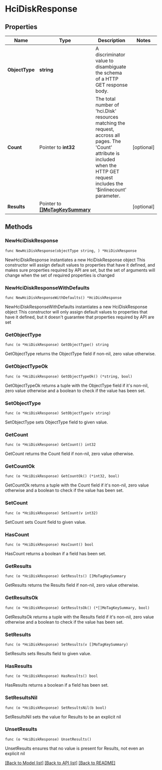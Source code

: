 # HciDiskResponse

## Properties

Name | Type | Description | Notes
------------ | ------------- | ------------- | -------------
**ObjectType** | **string** | A discriminator value to disambiguate the schema of a HTTP GET response body. | 
**Count** | Pointer to **int32** | The total number of &#39;hci.Disk&#39; resources matching the request, accross all pages. The &#39;Count&#39; attribute is included when the HTTP GET request includes the &#39;$inlinecount&#39; parameter. | [optional] 
**Results** | Pointer to [**[]MoTagKeySummary**](MoTagKeySummary.md) |  | [optional] 

## Methods

### NewHciDiskResponse

`func NewHciDiskResponse(objectType string, ) *HciDiskResponse`

NewHciDiskResponse instantiates a new HciDiskResponse object
This constructor will assign default values to properties that have it defined,
and makes sure properties required by API are set, but the set of arguments
will change when the set of required properties is changed

### NewHciDiskResponseWithDefaults

`func NewHciDiskResponseWithDefaults() *HciDiskResponse`

NewHciDiskResponseWithDefaults instantiates a new HciDiskResponse object
This constructor will only assign default values to properties that have it defined,
but it doesn't guarantee that properties required by API are set

### GetObjectType

`func (o *HciDiskResponse) GetObjectType() string`

GetObjectType returns the ObjectType field if non-nil, zero value otherwise.

### GetObjectTypeOk

`func (o *HciDiskResponse) GetObjectTypeOk() (*string, bool)`

GetObjectTypeOk returns a tuple with the ObjectType field if it's non-nil, zero value otherwise
and a boolean to check if the value has been set.

### SetObjectType

`func (o *HciDiskResponse) SetObjectType(v string)`

SetObjectType sets ObjectType field to given value.


### GetCount

`func (o *HciDiskResponse) GetCount() int32`

GetCount returns the Count field if non-nil, zero value otherwise.

### GetCountOk

`func (o *HciDiskResponse) GetCountOk() (*int32, bool)`

GetCountOk returns a tuple with the Count field if it's non-nil, zero value otherwise
and a boolean to check if the value has been set.

### SetCount

`func (o *HciDiskResponse) SetCount(v int32)`

SetCount sets Count field to given value.

### HasCount

`func (o *HciDiskResponse) HasCount() bool`

HasCount returns a boolean if a field has been set.

### GetResults

`func (o *HciDiskResponse) GetResults() []MoTagKeySummary`

GetResults returns the Results field if non-nil, zero value otherwise.

### GetResultsOk

`func (o *HciDiskResponse) GetResultsOk() (*[]MoTagKeySummary, bool)`

GetResultsOk returns a tuple with the Results field if it's non-nil, zero value otherwise
and a boolean to check if the value has been set.

### SetResults

`func (o *HciDiskResponse) SetResults(v []MoTagKeySummary)`

SetResults sets Results field to given value.

### HasResults

`func (o *HciDiskResponse) HasResults() bool`

HasResults returns a boolean if a field has been set.

### SetResultsNil

`func (o *HciDiskResponse) SetResultsNil(b bool)`

 SetResultsNil sets the value for Results to be an explicit nil

### UnsetResults
`func (o *HciDiskResponse) UnsetResults()`

UnsetResults ensures that no value is present for Results, not even an explicit nil

[[Back to Model list]](../README.md#documentation-for-models) [[Back to API list]](../README.md#documentation-for-api-endpoints) [[Back to README]](../README.md)


